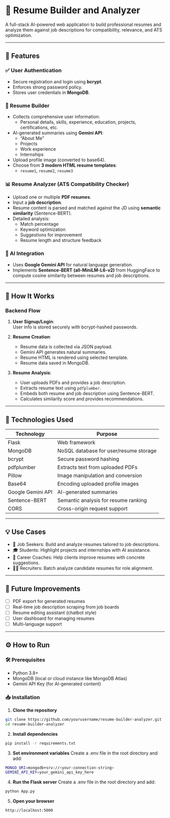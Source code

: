 # 📝 Resume Builder and Analyzer

A full-stack AI-powered web application to build professional resumes and analyze them against job descriptions for compatibility, relevance, and ATS optimization.

---

## 🚀 Features

### ✅ User Authentication
- Secure registration and login using **bcrypt**.
- Enforces strong password policy.
- Stores user credentials in **MongoDB**.

### 📝 Resume Builder
- Collects comprehensive user information:
  - Personal details, skills, experience, education, projects, certifications, etc.
- AI-generated summaries using **Gemini API**:
  - “About Me”
  - Projects
  - Work experience
  - Internships
- Upload profile image (converted to base64).
- Choose from **3 modern HTML resume templates**:
  - `resume1`, `resume2`, `resume3`

### 📊 Resume Analyzer (ATS Compatibility Checker)
- Upload one or multiple **PDF resumes**.
- Input a **job description**.
- Resume content is parsed and matched against the JD using **semantic similarity** (Sentence-BERT).
- Detailed analysis:
  - Match percentage
  - Keyword optimization
  - Suggestions for improvement
  - Resume length and structure feedback

### 🤖 AI Integration
- Uses **Google Gemini API** for natural language generation.
- Implements **Sentence-BERT (all-MiniLM-L6-v2)** from HuggingFace to compute cosine similarity between resumes and job descriptions.

---

## 🧠 How It Works

### Backend Flow
1. **User Signup/Login**:  
   User info is stored securely with bcrypt-hashed passwords.

2. **Resume Creation**:
   - Resume data is collected via JSON payload.
   - Gemini API generates natural summaries.
   - Resume HTML is rendered using selected template.
   - Resume data saved in MongoDB.

3. **Resume Analysis**:
   - User uploads PDFs and provides a job description.
   - Extracts resume text using `pdfplumber`.
   - Embeds both resume and job description using Sentence-BERT.
   - Calculates similarity score and provides recommendations.

---

## 🧩 Technologies Used

| Technology        | Purpose                                |
|-------------------|----------------------------------------|
| Flask             | Web framework                          |
| MongoDB           | NoSQL database for user/resume storage |
| bcrypt            | Secure password hashing                |
| pdfplumber        | Extracts text from uploaded PDFs       |
| Pillow            | Image manipulation and conversion      |
| Base64            | Encoding uploaded profile images       |
| Google Gemini API | AI-generated summaries                 |
| Sentence-BERT     | Semantic analysis for resume ranking   |
| CORS              | Cross-origin request support           |

---

## 💡 Use Cases

- 🎯 Job Seekers: Build and analyze resumes tailored to job descriptions.
- 🎓 Students: Highlight projects and internships with AI assistance.
- 💼 Career Coaches: Help clients improve resumes with concrete suggestions.
- 🧑‍💼 Recruiters: Batch analyze candidate resumes for role alignment.

---

## 📌 Future Improvements

- [ ] PDF export for generated resumes
- [ ] Real-time job description scraping from job boards
- [ ] Resume editing assistant (chatbot style)
- [ ] User dashboard for managing resumes
- [ ] Multi-language support

---

## ⚙️ How to Run

### 🛠 Prerequisites
- Python 3.8+
- MongoDB (local or cloud instance like MongoDB Atlas)
- Gemini API Key (for AI-generated content)

### 📥 Installation

1. **Clone the repository**
```bash
git clone https://github.com/yourusername/resume-builder-analyzer.git
cd resume-builder-analyzer
```
2. **Install dependencies**
```bash
pip install -r requirements.txt
```
3. **Set environment variables**
   Create a .env file in the root directory and add:
```bash
MONGO_URI=mongodb+srv://<your-connection-string>
GEMINI_API_KEY=your_gemini_api_key_here
```
4. **Run the Flask server**
   Create a .env file in the root directory and add:
```bash
python App.py
```
5. **Open your browser**
```bash
http://localhost:5000
